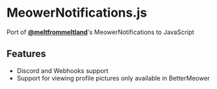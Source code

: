 # MeowerNotifications.js
Port of **[@meltfrommeltland](https://github.com/meltfrommeltland)**'s MeowerNotifications to JavaScript
## Features
- Discord and Webhooks support
- Support for viewing profile pictures only available in BetterMeower
